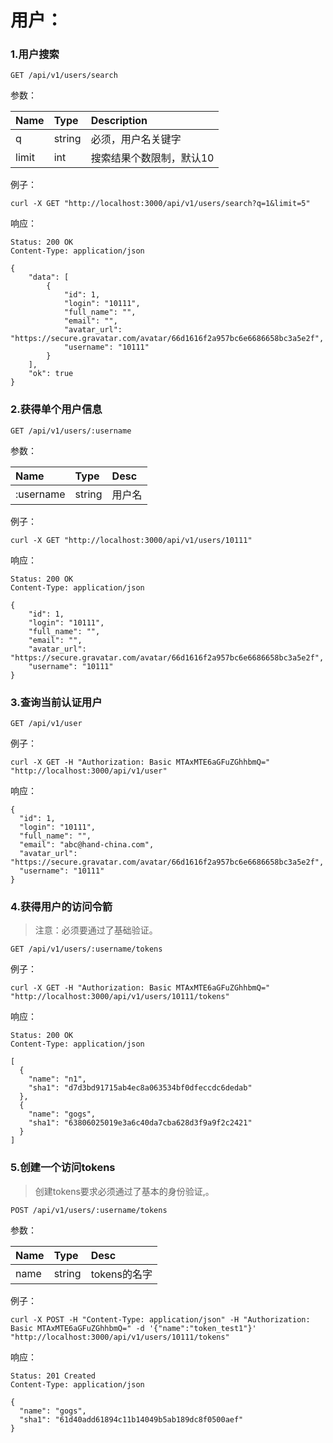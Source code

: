 # 用户：

### 1.用户搜索

```
GET /api/v1/users/search
```

参数：

| Name | Type | Description |
| :--- | :--- | :--- |
| q | string | 必须，用户名关键字 |
| limit | int | 搜索结果个数限制，默认10 |

例子：

```
curl -X GET "http://localhost:3000/api/v1/users/search?q=1&limit=5"
```

响应：

```
Status: 200 OK
Content-Type: application/json
```

```
{
    "data": [
        {
            "id": 1,
            "login": "10111",
            "full_name": "",
            "email": "",
            "avatar_url": "https://secure.gravatar.com/avatar/66d1616f2a957bc6e6686658bc3a5e2f",
            "username": "10111"
        }
    ],
    "ok": true
}
```

### 2.获得单个用户信息

```
GET /api/v1/users/:username
```

参数：

| Name | Type | Desc |
| :--- | :--- | :--- |
| :username | string | 用户名 |

例子：

```
curl -X GET "http://localhost:3000/api/v1/users/10111"
```

响应：

```
Status: 200 OK
Content-Type: application/json
```

```
{
    "id": 1,
    "login": "10111",
    "full_name": "",
    "email": "",
    "avatar_url": "https://secure.gravatar.com/avatar/66d1616f2a957bc6e6686658bc3a5e2f",
    "username": "10111"
}
```

### 3.查询当前认证用户

```
GET /api/v1/user
```

例子：

```
curl -X GET -H "Authorization: Basic MTAxMTE6aGFuZGhhbmQ=" "http://localhost:3000/api/v1/user"
```

响应：

```
{
  "id": 1,
  "login": "10111",
  "full_name": "",
  "email": "abc@hand-china.com",
  "avatar_url": "https://secure.gravatar.com/avatar/66d1616f2a957bc6e6686658bc3a5e2f",
  "username": "10111"
}
```

### 4.获得用户的访问令箭

> 注意：必须要通过了基础验证。

```
GET /api/v1/users/:username/tokens
```

例子：

```
curl -X GET -H "Authorization: Basic MTAxMTE6aGFuZGhhbmQ=" "http://localhost:3000/api/v1/users/10111/tokens"
```

响应：

```
Status: 200 OK
Content-Type: application/json
```

```
[
  {
    "name": "n1",
    "sha1": "d7d3bd91715ab4ec8a063534bf0dfeccdc6dedab"
  },
  {
    "name": "gogs",
    "sha1": "63806025019e3a6c40da7cba628d3f9a9f2c2421"
  }
]
```

### 5.创建一个访问tokens

> 创建tokens要求必须通过了基本的身份验证,。

```
POST /api/v1/users/:username/tokens
```

参数：

| Name | Type | Desc |
| :--- | :--- | :--- |
| name | string | tokens的名字 |

例子：

```
curl -X POST -H "Content-Type: application/json" -H "Authorization: Basic MTAxMTE6aGFuZGhhbmQ=" -d '{"name":"token_test1"}' "http://localhost:3000/api/v1/users/10111/tokens"
```

响应：

```
Status: 201 Created
Content-Type: application/json
```

```
{
  "name": "gogs",
  "sha1": "61d40add61894c11b14049b5ab189dc8f0500aef"
}
```



